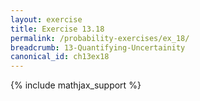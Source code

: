 ```yaml
---
layout: exercise
title: Exercise 13.18
permalink: /probability-exercises/ex_18/
breadcrumb: 13-Quantifying-Uncertainity
canonical_id: ch13ex18
---
```


{% include mathjax_support %}
